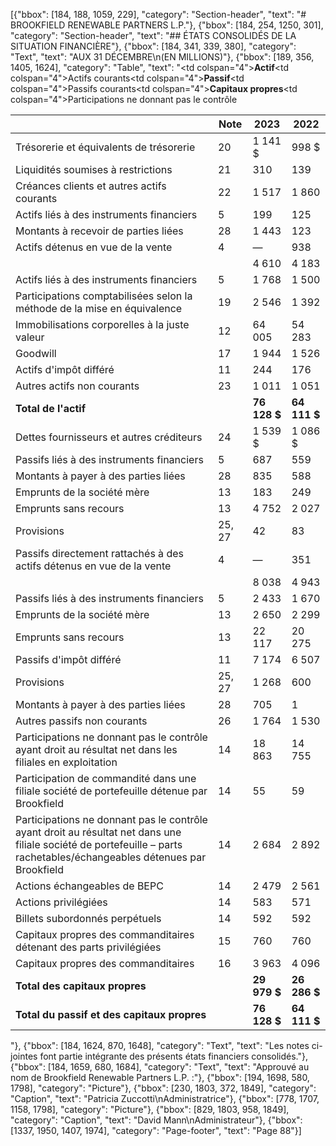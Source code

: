 [{"bbox": [184, 188, 1059, 229], "category": "Section-header", "text": "# BROOKFIELD RENEWABLE PARTNERS L.P."}, {"bbox": [184, 254, 1250, 301], "category": "Section-header", "text": "## ÉTATS CONSOLIDÉS DE LA SITUATION FINANCIÈRE"}, {"bbox": [184, 341, 339, 380], "category": "Text", "text": "AUX 31 DÉCEMBRE\n(EN MILLIONS)"}, {"bbox": [189, 356, 1405, 1624], "category": "Table", "text": "<table><thead><tr><th></th><th>Note</th><th>2023</th><th>2022</th></tr></thead><tbody><tr><td colspan=\"4\"><strong>Actif</strong></td></tr><tr><td colspan=\"4\">Actifs courants</td></tr><tr><td>Trésorerie et équivalents de trésorerie</td><td>20</td><td>1 141 $</td><td>998 $</td></tr><tr><td>Liquidités soumises à restrictions</td><td>21</td><td>310</td><td>139</td></tr><tr><td>Créances clients et autres actifs courants</td><td>22</td><td>1 517</td><td>1 860</td></tr><tr><td>Actifs liés à des instruments financiers</td><td>5</td><td>199</td><td>125</td></tr><tr><td>Montants à recevoir de parties liées</td><td>28</td><td>1 443</td><td>123</td></tr><tr><td>Actifs détenus en vue de la vente</td><td>4</td><td>—</td><td>938</td></tr><tr><td></td><td></td><td>4 610</td><td>4 183</td></tr><tr><td>Actifs liés à des instruments financiers</td><td>5</td><td>1 768</td><td>1 500</td></tr><tr><td>Participations comptabilisées selon la méthode de la mise en équivalence</td><td>19</td><td>2 546</td><td>1 392</td></tr><tr><td>Immobilisations corporelles à la juste valeur</td><td>12</td><td>64 005</td><td>54 283</td></tr><tr><td>Goodwill</td><td>17</td><td>1 944</td><td>1 526</td></tr><tr><td>Actifs d'impôt différé</td><td>11</td><td>244</td><td>176</td></tr><tr><td>Autres actifs non courants</td><td>23</td><td>1 011</td><td>1 051</td></tr><tr><td><strong>Total de l'actif</strong></td><td></td><td><strong>76 128 $</strong></td><td><strong>64 111 $</strong></td></tr><tr><td colspan=\"4\"><strong>Passif</strong></td></tr><tr><td colspan=\"4\">Passifs courants</td></tr><tr><td>Dettes fournisseurs et autres créditeurs</td><td>24</td><td>1 539 $</td><td>1 086 $</td></tr><tr><td>Passifs liés à des instruments financiers</td><td>5</td><td>687</td><td>559</td></tr><tr><td>Montants à payer à des parties liées</td><td>28</td><td>835</td><td>588</td></tr><tr><td>Emprunts de la société mère</td><td>13</td><td>183</td><td>249</td></tr><tr><td>Emprunts sans recours</td><td>13</td><td>4 752</td><td>2 027</td></tr><tr><td>Provisions</td><td>25, 27</td><td>42</td><td>83</td></tr><tr><td>Passifs directement rattachés à des actifs détenus en vue de la vente</td><td>4</td><td>—</td><td>351</td></tr><tr><td></td><td></td><td>8 038</td><td>4 943</td></tr><tr><td>Passifs liés à des instruments financiers</td><td>5</td><td>2 433</td><td>1 670</td></tr><tr><td>Emprunts de la société mère</td><td>13</td><td>2 650</td><td>2 299</td></tr><tr><td>Emprunts sans recours</td><td>13</td><td>22 117</td><td>20 275</td></tr><tr><td>Passifs d'impôt différé</td><td>11</td><td>7 174</td><td>6 507</td></tr><tr><td>Provisions</td><td>25, 27</td><td>1 268</td><td>600</td></tr><tr><td>Montants à payer à des parties liées</td><td>28</td><td>705</td><td>1</td></tr><tr><td>Autres passifs non courants</td><td>26</td><td>1 764</td><td>1 530</td></tr><tr><td colspan=\"4\"><strong>Capitaux propres</strong></td></tr><tr><td colspan=\"4\">Participations ne donnant pas le contrôle</td></tr><tr><td>Participations ne donnant pas le contrôle ayant droit au résultat net dans les filiales en exploitation</td><td>14</td><td>18 863</td><td>14 755</td></tr><tr><td>Participation de commandité dans une filiale société de portefeuille détenue par Brookfield</td><td>14</td><td>55</td><td>59</td></tr><tr><td>Participations ne donnant pas le contrôle ayant droit au résultat net dans une filiale société de portefeuille – parts rachetables/échangeables détenues par Brookfield</td><td>14</td><td>2 684</td><td>2 892</td></tr><tr><td>Actions échangeables de BEPC</td><td>14</td><td>2 479</td><td>2 561</td></tr><tr><td>Actions privilégiées</td><td>14</td><td>583</td><td>571</td></tr><tr><td>Billets subordonnés perpétuels</td><td>14</td><td>592</td><td>592</td></tr><tr><td>Capitaux propres des commanditaires détenant des parts privilégiées</td><td>15</td><td>760</td><td>760</td></tr><tr><td>Capitaux propres des commanditaires</td><td>16</td><td>3 963</td><td>4 096</td></tr><tr><td><strong>Total des capitaux propres</strong></td><td></td><td><strong>29 979 $</strong></td><td><strong>26 286 $</strong></td></tr><tr><td><strong>Total du passif et des capitaux propres</strong></td><td></td><td><strong>76 128 $</strong></td><td><strong>64 111 $</strong></td></tr></tbody></table>"}, {"bbox": [184, 1624, 870, 1648], "category": "Text", "text": "Les notes ci-jointes font partie intégrante des présents états financiers consolidés."}, {"bbox": [184, 1659, 680, 1684], "category": "Text", "text": "Approuvé au nom de Brookfield Renewable Partners L.P. :"}, {"bbox": [194, 1698, 580, 1798], "category": "Picture"}, {"bbox": [230, 1803, 372, 1849], "category": "Caption", "text": "Patricia Zuccotti\nAdministratrice"}, {"bbox": [778, 1707, 1158, 1798], "category": "Picture"}, {"bbox": [829, 1803, 958, 1849], "category": "Caption", "text": "David Mann\nAdministrateur"}, {"bbox": [1337, 1950, 1407, 1974], "category": "Page-footer", "text": "Page 88"}]